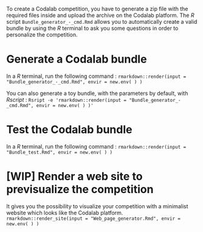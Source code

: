 To create a Codalab competition, you have to generate a zip file with
the required files inside and upload the archive on the Codalab
platform. The *R* script `Bundle_generator_-_cmd.Rmd` allows you to
automatically create a valid bundle by using the *R* terminal to ask you
some questions in order to personalize the competition.

Generate a Codalab bundle
=========================

In a *R* terminal, run the following command :
`rmarkdown::render(input = "Bundle_generator_-_cmd.Rmd", envir = new.env( ) )`

You can also generate a toy bundle, with the parameters by default, with
*Rscript* :
`Rsript -e 'rmarkdown::render(input = "Bundle_generator_-_cmd.Rmd", envir = new.env( ) )'`

Test the Codalab bundle
=======================

In a *R* terminal, run the following command :
`rmarkdown::render(input = "Bundle_test.Rmd", envir = new.env( ) )`

\[WIP\] Render a web site to previsualize the competition
=========================================================

It gives you the possibility to visualize your competition with a
minimalist website which looks like the Codalab platform.
`rmarkdown::render_site(input = "Web_page_generator.Rmd", envir = new.env( ) )`
